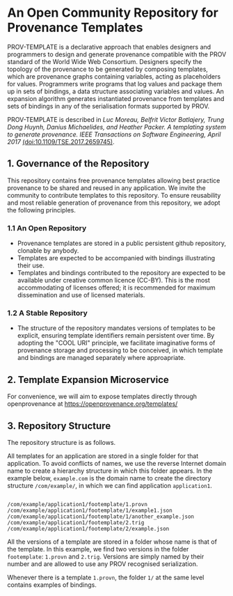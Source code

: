 
# An Open Community Repository for Provenance Templates

PROV-TEMPLATE is a declarative approach that enables designers and
programmers to design and generate provenance compatible with the PROV
standard of the World Wide Web Consortium. Designers specify the
topology of the provenance to be generated by composing templates,
which are provenance graphs containing variables, acting as
placeholders for values.  Programmers write programs that log values
and package them up in sets of bindings, a data structure associating
variables and values. An expansion algorithm generates instantiated
provenance from templates and sets of bindings in any of the
serialisation formats supported by PROV.

PROV-TEMPLATE is described in *Luc Moreau, Belfrit Victor Batlajery,
Trung Dong Huynh, Danius Michaelides, and Heather Packer. A templating
system to generate provenance. IEEE Transactions on Software
Engineering, April 2017* [(doi:10.1109/TSE.2017.2659745)](http://dx.doi.org/10.1109/TSE.2017.2659745).

## 1. Governance of the Repository

This repository contains free provenance templates allowing best
practice provenance to be shared and reused in any application.  We
invite the community to contribute templates to this repository.  To
ensure reusability and most reliable generation of provenance from
this repository, we adopt the following principles.


### 1.1 An Open Repository

 * Provenance templates are stored in a public persistent github repository, clonable by anybody.
 * Templates are expected to be accompanied with bindings illustrating their use.
 * Templates and bindings contributed to the repository are expected to be available under creative common licence (CC-BY).  This is the most accommodating of licenses offered; it is recommended for maximum dissemination and use of licensed materials.

### 1.2 A Stable Repository
 
 * The structure of the repository mandates versions of templates to be explicit, ensuring template identifiers remain persistent over time.  By adopting the "COOL URI" principle, we facilitate imaginative forms of provenance storage and processing to be conceived, in which template and bindings are managed separately where approapriate.


## 2. Template Expansion Microservice

For convenience, we will aim to expose templates directly through openprovenance at 
https://openprovenance.org/templates/

## 3. Repository Structure

The repository structure is as follows.

All templates for an application are stored in a single folder for that application. To avoid conflicts of names, we use the reverse Internet domain name to create a hierarchy structure in which this folder appears.  In the example below, `example.com` is the domain name to create the directory structure `/com/example/`, in which we can find application `application1`.

```

/com/example/application1/footemplate/1.provn
/com/example/application1/footemplate/1/example1.json
/com/example/application1/footemplate/1/another_example.json
/com/example/application1/footemplate/2.trig
/com/example/application1/footemplate/2/example.json

```

All the versions of a template are stored in a folder whose name is that of the template.  In this example, we find two versions in the folder `footemplate`: `1.provn` and `2.trig`.  Versions are simply named by their number and are allowed to use any PROV recognised serialization.

Whenever there is a template `1.provn`, the folder `1/` at the same level contains examples of bindings.




